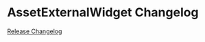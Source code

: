 # AssetExternalWidget Changelog

[Release Changelog](https://github.com/spryker-shop/asset-external-widget/releases)
